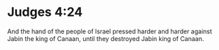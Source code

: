 # Judges 4:24

And the hand of the people of Israel pressed harder and harder against Jabin the king of Canaan, until they destroyed Jabin king of Canaan.
